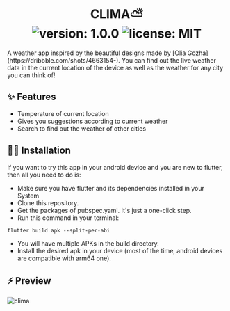 # 
<div align="center">
	<h1>CLIMA⛅<br>
	<img alt="version: 1.0.0" src="https://img.shields.io/badge/version-v1.0.0-blue">
	<img alt="license: MIT" src="https://img.shields.io/badge/license-MIT-red">
	</h1>
</div>
A weather app inspired by the beautiful designs made by [Olia Gozha](https://dribbble.com/shots/4663154-). You can find out the live weather data in the current location of the device as well as the weather for any city you can think of!

## ✨ Features
- Temperature of current location
- Gives you suggestions according to current weather
- Search to find out the weather of other cities

## 🐱‍🚀 Installation

If you want to try this app in your android device and you are new to flutter, then all you need to do is:

- Make sure you have flutter and its dependencies installed in your System
- Clone this repository.
- Get the packages of pubspec.yaml. It's just a one-click step.
- Run this command in your terminal:
```
flutter build apk --split-per-abi
```
- You will have multiple APKs in the build directory.
- Install the desired apk in your device (most of the time, android devices are compatible with arm64 one).

## ⚡ Preview 

![clima](https://user-images.githubusercontent.com/46846821/82083583-69909300-9703-11ea-91ec-38179591e3fa.gif)
